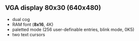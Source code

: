 VGA display 80x30 (640x480)
-----------------
 - dual cog
 - RAM font (**8x16**, 4K)
 - paletted mode (256 user-definable entries, blink mode, 0K5)
 - two text cursors
